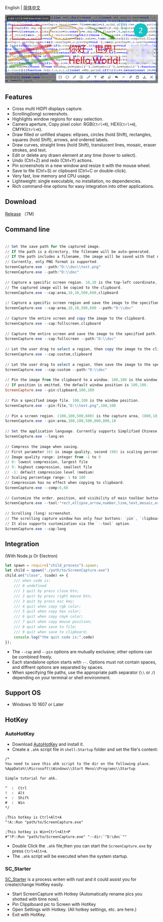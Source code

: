 ﻿English | [简体中文](./)

![banner](./Doc/banner.png)

## Features

- Cross multi HiDPI displays capture.
- Scrolling(long) screenshots.
- Highlights window regions for easy selection.
- Camera aperture, Copy pixel color: RGB(`Ctrl+R`), HEX(`Ctrl+H`), CMYK(`Ctrl+K`).
- Draw filled or unfilled shapes: ellipses, circles (hold Shift), rectangles, squares (hold Shift), arrows, and ordered labels.
- Draw curves, straight lines (hold Shift), translucent lines, mosaic, eraser strokes, and text.
- Edit or delete any drawn element at any time (hover to select).
- Undo (Ctrl+Z) and redo (Ctrl+Y) actions.
- Pin screenshots in a new window and resize it with the mouse wheel.
- Save to file (Ctrl+S) or clipboard (Ctrl+C or double-click).
- Very fast, low memory and CPU usage.
- Lightweight: single executable, no installation, no dependencies.
- Rich command-line options for easy integration into other applications.

## Download

[Release](https://github.com/xland/ScreenCapture/releases/) （7M）

## Command line

```powershell

// Set the save path for the captured image.
// If the path is a directory, the filename will be auto-generated.
// If the path includes a filename, the image will be saved with that name (overwrites if exists).
// Currently, only PNG format is supported.
ScreenCapture.exe --path:"D:\\doc\\test.png"
ScreenCapture.exe --path:"D:\\doc"

// Capture a specific screen region. 10,10 is the top-left coordinate, 500x600 is width and height.
// The captured image will be copied to the clipboard.
ScreenCapture.exe --cap:area,10,10,500,600,clipboard

// Capture a specific screen region and save the image to the specified path.
ScreenCapture.exe --cap:area,10,10,500,600 --path:"D:\\doc"

// Capture the entire screen and copy the image to the clipboard.
ScreenCapture.exe --cap:fullscreen,clipboard

// Capture the entire screen and save the image to the specified path.
ScreenCapture.exe --cap:fullscreen --path:"D:\\doc"

// Let the user drag to select a region, then copy the image to the clipboard.
ScreenCapture.exe --cap:custom,clipboard

// Let the user drag to select a region, then save the image to the specified path.
ScreenCapture.exe --cap:custom --path:"D:\\doc"

// Pin the image from the clipboard to a window. 100,100 is the window position.
// If position is omitted, the default window position is 100,100.
ScreenCapture.exe --pin:clipboard,100,100

// Pin a specified image file. 100,100 is the window position.
ScreenCapture.exe --pin:file,"D:\\test.png",100,100

// Pin a screen region. (100,100,500,600) is the capture area, (800,10) is the window position.
ScreenCapture.exe --pin:area,100,100,500,600,800,10

// Set the application language. Currently supports Simplified Chinese (zhcn) and English (en). Default is Chinese.
ScreenCapture.exe --lang:en

// Compress the image when saving.
// First parameter (6) is image quality, second (60) is scaling percentage.
// Image quality range: integer from -1 to 9
// 0: lowest compression, largest file
// 9: highest compression, smallest file
// -1: default compression level (medium)
// Scaling percentage range: 1 to 100
// Compression has no effect when copying to clipboard.
ScreenCapture.exe --comp:6,60

// Customize the order, position, and visibility of main toolbar buttons (and separators).
ScreenCapture.exe --tool:"rect,ellipse,arrow,number,line,text,mosaic,eraser,|,undo,redo,|,pin,clipboard,save,close"

// Scrolling (long) screenshot.
// The scrolling capture window has only four buttons: `pin`, `clipboard`, `save`, and `close`.  
// It also supports customization via the `--tool` option.
ScreenCapture.exe --cap:long

```

## Integration

(With Node.js Or Electron)

```js
let spawn = require("child_process").spawn;
let child = spawn("./path/to/ScreenCapture.exe")
child.on("close", (code) => {
    /// when code is:
    /// 0 undefined
    /// 1 quit by press close btn;
    /// 2 quit by press right mouse btn;
    /// 3 quit by press esc key;
    /// 4 quit when copy rgb color;
    /// 5 quit when copy hex color;
    /// 6 quit when copy cmyk color;
    /// 7 quit when copy mouse position;
    /// 8 quit when save to file;
    /// 9 quit when save to clipboard;
    console.log("the quit code is:",code)
});
```
- The `--cap` and `--pin` options are mutually exclusive; other options can be combined freely.
- Each standalone option starts with `--`. Options must not contain spaces, and diffrent options are separated by spaces.
- When specifying file paths, use the appropriate path separator (`\\` or `/`) depending on your terminal or shell environment.


## Support OS

- Windows 10 1607 or Later

## HotKey

### AutoHotKey

- Download [AutoHotKey](https://www.autohotkey.com/) and install it.
- Create a `.ahk` script file in `shell:Startup` folder and set the file's content:

```ahk
/*
You need to save this ahk script to the dir on the following place.
%AppData%\\Microsoft\\Windows\\Start Menu\\Programs\\Startup

Simple tutorial for ahk.

^  :  Ctrl
!  :  Alt
+  :  Shift
#  :  Win
*/

;This hotkey is Ctrl+Alt+A 
^!A::Run "path/to/ScreenCapture.exe"

;This hotkey is Win+Ctrl+Alt+P
#^!P::Run "path/to/ScreenCapture.exe" "--dir:`"D:\doc`""
```

- Double Click the `.ahk` file,then you can start the `ScreenCapture.exe` by press `Ctrl+Alt+A`.
- The `.ahk` script will be executed when the system startup.

### SC_Starter

[SC_Starter](https://github.com/Mikachu2333/sc_starter/) is a process writen with rust and it could assist you for create/change HotKey easily.

- Start ScreenCapture with Hotkey (Automatically rename pics you shotted with time now).
- Pin Clipplboard pic to Screen with HotKey
- Open Settings with Hotkey. (All hotkey settings, etc. are here.)
- Exit with HotKey.